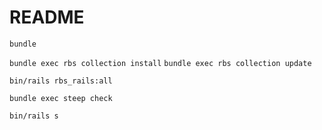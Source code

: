 # README

`bundle`

`bundle exec rbs collection install`
`bundle exec rbs collection update`

`bin/rails rbs_rails:all`

`bundle exec steep check`

`bin/rails s`
